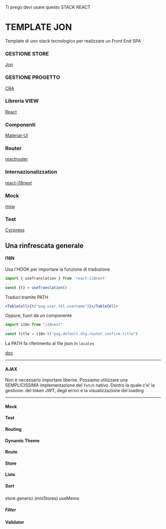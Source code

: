 Ti prego devi usare questo STACK REACT


# TEMPLATE JON
Template di uno stack tecnologico
per realizzare un Front End SPA

### GESTIONE STORE
[Jon](https://github.com/priolo/jon)

### GESTIONE PROGETTO
[CRA](https://create-react-app.dev/)

### Libreria VIEW
[React ](https://reactjs.org/)

### Componenti
[Material-UI](https://material-ui.com/)

### Router
[reactrouter](https://reactrouter.com/web/guides/quick-start)

### Internazionalizzation
[react-i18next](https://react.i18next.com/)

### Mock
[msw](https://mswjs.io/)

### Test
[Cycpress](https://www.cypress.io/)


## Una rinfrescata generale


#### I18N

Usa l'HOOK per importare la funzione di traduzione
```js
import { useTranslation } from 'react-i18next'
...
const {t} = useTranslation()
```

Traduci tramite PATH
```jsx
<TableCell>{t("pag.user.tbl.username")}</TableCell>
```

Oppure, fuori da un componente
```js
import i18n from "i18next"
...
const title = i18n.t("pag.default.dlg.router_confirm.title")
```

La PATH fa riferimento al file json in `locales`

[doc](https://react.i18next.com/getting-started)

---

#### AJAX
Non è necessario importare liberire. 
Possiamo utilizzare una SEMPLICISSIMA implementazione del `fetch` nativo.
Dentro la quale c'e' la gestione:
del token JWT,
degli errori
e la visualizzazione del loading

---

#### Mock

#### Test

#### Routing

#### Dynamic Theme

#### Route

#### Store

#### Lists

##### Sort
store generici (mixStores)
useMemo

##### Filter

#### Validator